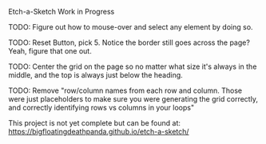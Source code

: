 Etch-a-Sketch Work in Progress

TODO: Figure out how to mouse-over and select any element by doing so.

TODO: Reset Button, pick 5.  Notice the border still goes across the page?  Yeah, figure that one out.

TODO: Center the grid on the page so no matter what size it's always in the middle, and the top is always just below the heading.

TODO: Remove "row/column names from each row and column.  Those were just placeholders to make sure you were generating the grid correctly, and correctly identifying rows vs columns in your loops"



This project is not yet complete but can be found at:
https://bigfloatingdeathpanda.github.io/etch-a-sketch/
